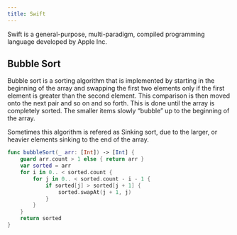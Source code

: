 ```yaml
---
title: Swift
---
```


Swift is a general-purpose, multi-paradigm, compiled programming language developed by Apple Inc.


## Bubble Sort

Bubble sort is a sorting algorithm that is implemented by starting in the beginning of the array and swapping the first two elements only if the first element is greater than the second element. This comparison is then moved onto the next pair and so on and so forth. This is done until the array is completely sorted. The smaller items slowly “bubble” up to the beginning of the array.

Sometimes this algorithm is refered as Sinking sort, due to the larger, or heavier elements sinking to the end of the array.

```swift
func bubbleSort(_ arr: [Int]) -> [Int] {
    guard arr.count > 1 else { return arr }
    var sorted = arr
    for i in 0.. < sorted.count {
        for j in 0.. < sorted.count - i - 1 {
            if sorted[j] > sorted[j + 1] {
                sorted.swapAt(j + 1, j)
            }
        }
    }
    return sorted
}
```

